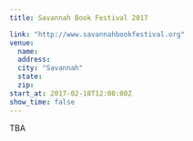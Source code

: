 ```yaml
---
title: Savannah Book Festival 2017

link: "http://www.savannahbookfestival.org"
venue:
  name:
  address:
  city: "Savannah"
  state:
  zip:
start_at: 2017-02-18T12:00:00Z
show_time: false
---
```



TBA
